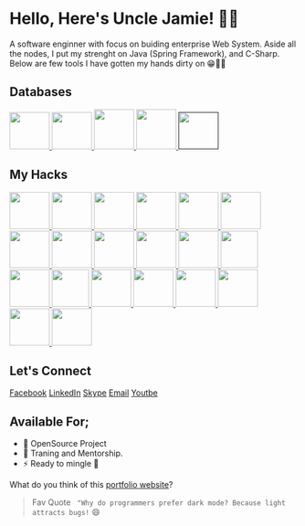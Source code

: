 # Hello, Here's Uncle Jamie! 👋🤗

A software enginner with focus on buiding enterprise Web System.
Aside all the nodes, I put my strenght on Java (Spring Framework), and C-Sharp.
Below are few tools I have gotten my hands dirty on 😁👨‍💻

## Databases

<a href="https://www.mongodb.com/">
    <img src="https://p7.hiclipart.com/preview/63/19/815/mongodb-database-nosql-postgresql-mongo.jpg" width="70" height="65" />
</a>
<a href="https://www.mysql.com/">
    <img src="https://dev.mysql.com/common/logos/mysql-logo.svg" width="70" height="65" style="border-radius: 50"/>
</a>
<a href="https://www.postgresql.org/">
    <img src="https://www.postgresql.org/media/img/about/press/elephant.png" width="70"/>
</a>
<a href="https://redis.io/">
    <img src="https://redis.com/wp-content/themes/wpx/assets/images/logo-redis.svg?auto=webp&quality=85,75&width=120" width="70"/>
</a>
<a href title="">
    <img src="" width="70" height="65" style="border-radius: 50"/>
</a>

## My Hacks

<a href="https://git-scm.com/" title="Git">
    <img src="https://gitlab.com/uploads/-/system/project/avatar/11916151/proxy.duckduckgo.com.png" width="70" height="65">
</a>

<a href="https://www.docker.com/" title="Docker">
    <img src="https://logowik.com/content/uploads/images/301_docker.jpg" width="70" height="65">
</a>

<a href="https://nodejs.org/" title="Node.js">
    <img src="https://w7.pngwing.com/pngs/452/24/png-transparent-js-logo-node-logos-and-brands-icon.png" width="70" height="65">
</a>

<a href="https://reactjs.org/" title="React">
    <img src="https://upload.wikimedia.org/wikipedia/commons/thumb/a/a7/React-icon.svg/1280px-React-icon.svg.png" width="70" height="65">
</a>

<a href="https://angular.io/" title="Angular">
    <img src="https://angular.io/assets/images/logos/angular/angular.png" width="70" height="65">
</a>

<a href="https://spring.io/projects/spring-boot" title="Spring Boot">
    <img src="https://www.vectorlogo.zone/logos/springio/springio-icon.svg" width="70" height="65">
</a>

<a href="https://expressjs.com/" title="Express.js">
    <img src="https://expressjs.com/images/express-facebook-share.png" width="70" height="65">
</a>

<a href="https://www.postman.com/" title="Postman">
    <img src="https://seeklogo.com/images/P/postman-logo-F43375A2EB-seeklogo.com.png" width="70" height="65">
</a>

<a href="https://graphql.org/" title="GraphQL">
    <img src="https://graphql.org/img/logo.svg" width="70" height="65">
</a>

<a href="https://www.jenkins.io/" title="Jenkins">
    <img src="https://www.vectorlogo.zone/logos/jenkins/jenkins-icon.svg" width="70" height="65">
</a>

<a href="https://kubernetes.io/" title="Kubernetes">
    <img src="https://kubernetes.io/images/kubernetes-horizontal-color.png" width="70" height="65">
</a>

<a href="https://aws.amazon.com/" title="AWS">
    <img src="https://d1.awsstatic.com/logos/aws-logo-lockups/poweredbyaws/PB_AWS_logo_RGB_REV.61d6d5d21582a4427ce8c59e31c10c4bd7e00d68.png" height="65">
</a>
<a href="https://www.elastic.co/" title="Elasticsearch">
    <img src="https://www.vectorlogo.zone/logos/elastic/elastic-icon.svg" width="70" height="65">
</a>

<a href="https://firebase.google.com/" title="Firebase">
    <img src="https://firebase.google.com/downloads/brand-guidelines/PNG/logo-standard.png" height="65">
</a>

<a href="https://www.figma.com/" title="Figma">
    <img src="https://cdn.dribbble.com/users/41543/screenshots/8954776/media/674ddf6253aafffa815843ba8106938a.png" width="70" height="65">
</a>

<a href="https://www.adobe.com/products/xd.html" title="Adobe XD">
    <img src="https://www.adobe.com/content/dam/cc/icons/xd.svg" width="70" height="65">
</a>

<a href="https://www.canva.com/" title="Canva">
    <img src="https://www.canva.com/favicon.ico" width="70" height="65">
</a>

<a href="https://www.invisionapp.com/" title="InVision">
    <img src="https://brandslogos.com/wp-content/uploads/images/large/invision-logo.png" width="70" height="65">
</a>

<a href="https://nmap.org/" title="NMAP">
    <img src="https://nmap.org/images/sitelogo.png" width="70" height="65">
</a>

<a href="https://www.metasploit.com/" title="Metasploit">
    <img src="https://banner2.cleanpng.com/20180524/egt/kisspng-metasploit-project-penetration-test-security-hacke-5b072f9ad4d962.7481310415271975948718.jpg" width="70" height="65">
</a>

## Let's Connect
[Facebook](https://facebook.com)
[LinkedIn](https://linkedin.com)
[Skype](https://skype.com)
[Email](mailto:jamesakweter@gmail.com)
[Youtbe](https://youtube.com)

## Available For;

- 🔭 OpenSource Project
- 🌱 Traning and Mentorship.
- ⚡ Ready to mingle 🤣

What do you think of this [portfolio website](https://www.james.akweter.online)?

> Fav Quote
``` "Why do programmers prefer dark mode? Because light attracts bugs!``` 😄